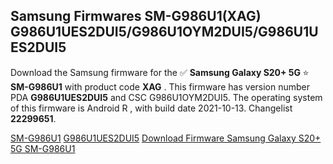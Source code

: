 <h2>Samsung Firmwares SM-G986U1(XAG) G986U1UES2DUI5/G986U1OYM2DUI5/G986U1UES2DUI5</h2>
Download the Samsung firmware for the ✅ <strong>Samsung Galaxy S20+ 5G </strong> ⭐ <strong>SM-G986U1</strong> with product code <strong>XAG</strong> . This firmware has version number PDA <strong>G986U1UES2DUI5</strong> and CSC G986U1OYM2DUI5. The operating system of this firmware is Android R , with build date 2021-10-13. Changelist <strong>22299651</strong>.


[SM-G986U1](https://samfirm.shop/samsung/model/SM-G986U1)
[G986U1UES2DUI5](https://samfirm.shop/samsung/pda/G986U1UES2DUI5)
[Download Firmware Samsung Galaxy S20+ 5G SM-G986U1](https://samfirm.shop/samsung/firmware/464631)
